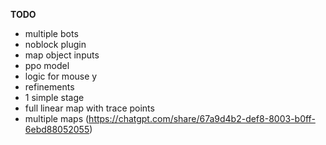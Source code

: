 **TODO**
- multiple bots
- noblock plugin
- map object inputs
- ppo model
- logic for mouse y
- refinements
- 1 simple stage
- full linear map with trace points
- multiple maps (https://chatgpt.com/share/67a9d4b2-def8-8003-b0ff-6ebd88052055)
